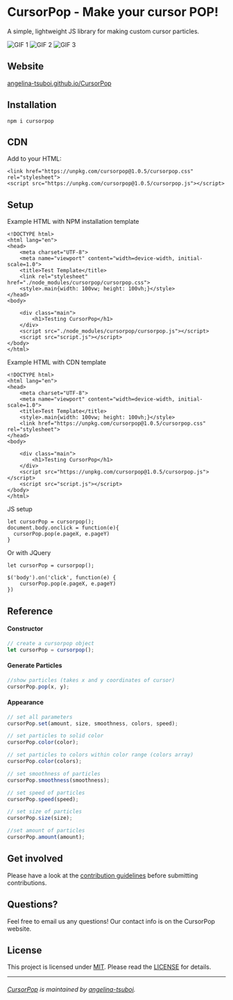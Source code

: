 # CursorPop - Make your cursor POP!

A simple, lightweight JS library for making custom cursor particles.

![GIF 1](https://github.com/angelina-tsuboi/CursorPop/blob/master/images/captured.gif)
![GIF 2](https://github.com/angelina-tsuboi/CursorPop/blob/master/images/captured%20(1).gif)
![GIF 3](https://github.com/angelina-tsuboi/CursorPop/blob/master/images/captured%20(2).gif)

## Website

[angelina-tsuboi.github.io/CursorPop](https://angelina-tsuboi.github.io/CursorPop/)

## Installation

```
npm i cursorpop
```

## CDN
Add to your HTML:

```
<link href="https://unpkg.com/cursorpop@1.0.5/cursorpop.css" rel="stylesheet">
<script src="https://unpkg.com/cursorpop@1.0.5/cursorpop.js"></script>
```

## Setup

Example HTML with NPM installation template
```
<!DOCTYPE html>
<html lang="en">
<head>
    <meta charset="UTF-8">
    <meta name="viewport" content="width=device-width, initial-scale=1.0">
    <title>Test Template</title>
    <link rel="stylesheet" href="./node_modules/cursorpop/cursorpop.css">
    <style>.main{width: 100vw; height: 100vh;}</style>
</head>
<body>

    <div class="main">
        <h1>Testing CursorPop</h1>
    </div>
    <script src="./node_modules/cursorpop/cursorpop.js"></script>
    <script src="script.js"></script>
</body>
</html>
```

Example HTML with CDN template
```
<!DOCTYPE html>
<html lang="en">
<head>
    <meta charset="UTF-8">
    <meta name="viewport" content="width=device-width, initial-scale=1.0">
    <title>Test Template</title>
    <style>.main{width: 100vw; height: 100vh;}</style>
    <link href="https://unpkg.com/cursorpop@1.0.5/cursorpop.css" rel="stylesheet">
</head>
<body>

    <div class="main">
        <h1>Testing CursorPop</h1>
    </div>
    <script src="https://unpkg.com/cursorpop@1.0.5/cursorpop.js"></script>
    <script src="script.js"></script>
</body>
</html>
```

JS setup

```
let cursorPop = cursorpop();
document.body.onclick = function(e){
  cursorPop.pop(e.pageX, e.pageY)
}
```
Or with JQuery
```
let cursorPop = cursorpop();

$('body').on('click', function(e) {
    cursorPop.pop(e.pageX, e.pageY)
})
```
## Reference

#### Constructor

```js
// create a cursorpop object
let cursorPop = cursorpop();
```

#### Generate Particles

```js
//show particles (takes x and y coordinates of cursor)
cursorPop.pop(x, y);
```

#### Appearance

```js
// set all parameters
cursorPop.set(amount, size, smoothness, colors, speed);

// set particles to solid color
cursorPop.color(color);

// set particles to colors within color range (colors array)
cursorPop.color(colors);

// set smoothness of particles
cursorPop.smoothness(smoothness);

// set speed of particles
cursorPop.speed(speed);

// set size of particles
cursorPop.size(size);

//set amount of particles
cursorPop.amount(amount);
```

## Get involved

Please have a look at the [contribution guidelines](CONTRIBUTE.md) before submitting contributions. 

## Questions?

Feel free to email us any questions! Our contact info is on the CursorPop website.

## License
This project is licensed under [MIT](https://opensource.org/licenses/MIT). Please read the [LICENSE](https://github.com/angelina-tsuboi/CursorPop/blob/master/LICENSE.md) for details.

----------------------------
###### [CursorPop](https://angelina-tsuboi.github.io/CursorPop/) is maintained by [angelina-tsuboi](https://github.com/angelina-tsuboi).
